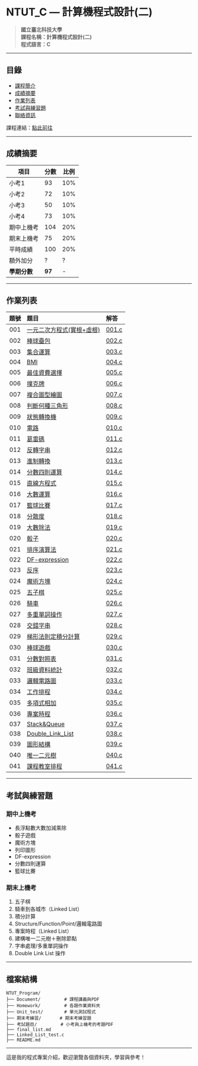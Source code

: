 # NTUT_C — 計算機程式設計(二)

> **國立臺北科技大學**  
> **課程名稱：計算機程式設計(二)**  
> **程式語言：C**

---

## 目錄

- [課程簡介](#課程簡介)
- [成績摘要](#成績摘要)
- [作業列表](#作業列表)
- [考試與練習題](#考試與練習題)
- [聯絡資訊](#聯絡資訊)

課程連結：[點此前往](https://academic.ntut.edu.tw/jykuo/main/11339/17656/normalPost)

---

## 成績摘要

| 項目             | 分數 | 比例  |
|------------------|------|-------|
| 小考1            | 93   | 10%   |
| 小考2            | 72   | 10%   |
| 小考3            | 50   | 10%   |
| 小考4            | 73   | 10%   |
| 期中上機考       | 104  | 20%   |
| 期末上機考       | 75   | 20%   |
| 平時成績         | 100  | 20%   |
| 額外加分         | ?    | ?     |
| **學期分數**         | **97** | - |

---

## 作業列表

| 題號 | 題目 | 解答 |
|:----:|:-----|:-----|
| 001 | [一元二次方程式(實根+虛根)](Homework/001.一元二次方程式(實根+虛根)/001.md) | [001.c](Homework/001.一元二次方程式(實根+虛根)/001.c) |
| 002 | [棒球壘包](Homework/002.棒球壘包/002.md) | [002.c](Homework/002.棒球壘包/002.c) |
| 003 | [集合運算](Homework/003.集合運算/003.md) | [003.c](Homework/003.集合運算/003.c) |
| 004 | [BMI](Homework/004.BMI/004.md) | [004.c](Homework/004.BMI/004.c) |
| 005 | [最佳資費選擇](Homework/005.最佳資費選擇/005.md) | [005.c](Homework/005.最佳資費選擇/005.c) |
| 006 | [撲克牌](Homework/006.撲克牌/006.md) | [006.c](Homework/006.撲克牌/006.c) |
| 007 | [複合圖型繪圖](Homework/007.複合圖型繪圖/007.md) | [007.c](Homework/007.複合圖型繪圖/007.c) |
| 008 | [判斷何種三角形](Homework/008.判斷何種三角形/008.md) | [008.c](Homework/008.判斷何種三角形/008.c) |
| 009 | [狀態轉換機](Homework/009.狀態轉換機/009.md) | [009.c](Homework/009.狀態轉換機/009.c) |
| 010 | [電路](Homework/010.電路/010.md) | [010.c](Homework/010.電路/010.c) |
| 011 | [葛雷碼](Homework/011.葛雷碼/011.md) | [011.c](Homework/011.葛雷碼/011.c) |
| 012 | [反轉字串](Homework/012.反轉字串/012.md) | [012.c](Homework/012.反轉字串/012.c) |
| 013 | [進制轉換](Homework/013.進制轉換/013.md) | [013.c](Homework/013.進制轉換/013.c) |
| 014 | [分數四則運算](Homework/014.分數四則運算/014.md) | [014.c](Homework/014.分數四則運算/014.c) |
| 015 | [直線方程式](Homework/015.直線方程式/015.md) | [015.c](Homework/015.直線方程式/015.c) |
| 016 | [大數運算](Homework/016.大數運算/016.md) | [016.c](Homework/016.大數運算/016.c) |
| 017 | [籃球比賽](Homework/017.籃球比賽/017.md) | [017.c](Homework/017.籃球比賽/017.c) |
| 018 | [分散度](Homework/018.分散度/018.md) | [018.c](Homework/018.分散度/018.c) |
| 019 | [大數除法](Homework/019.大數除法/019.md) | [019.c](Homework/019.大數除法/019_AI.c) |
| 020 | [骰子](Homework/020.骰子/020.md) | [020.c](Homework/020.骰子/020.c) |
| 021 | [排序演算法](Homework/021.排序演算法/021.md) | [021.c](Homework/021.排序演算法/021.c) |
| 022 | [DF-expression](Homework/022.DF-expression/022.md) | [022.c](Homework/022.DF-expression/022.c) |
| 023 | [反序](Homework/023.反序/023.md) | [023.c](Homework/023.反序/023.c) |
| 024 | [魔術方塊](Homework/024.魔術方塊/024.md) | [024.c](Homework/024.魔術方塊/024.c) |
| 025 | [五子棋](Homework/025.五子棋/025.md) | [025.c](Homework/025.五子棋/025.c) |
| 026 | [騎車](Homework/026.騎車/026.md) | [026.c](Homework/026.騎車/026_NotME.c) |
| 027 | [多重單詞操作](Homework/027.多重單詞操作/027.md) | [027.c](Homework/027.多重單詞操作/027.c) |
| 028 | [交錯字串](Homework/028.交錯字串/028.md) | [028.c](Homework/028.交錯字串/028.c) |
| 029 | [梯形法則定積分計算](Homework/029.梯形法則定積分計算/029.md) | [029.c](Homework/029.梯形法則定積分計算/029.c) |
| 030 | [棒球遊戲](Homework/030.棒球遊戲/030.md) | [030.c](Homework/030.棒球遊戲/030.c) |
| 031 | [分數對照表](Homework/031.分數對照表/031.md) | [031.c](Homework/031.分數對照表/031.c) |
| 032 | [班級資料統計](Homework/032.班級資料統計/032.md) | [032.c](Homework/032.班級資料統計/032.c) |
| 033 | [邏輯電路圖](Homework/033.邏輯電路圖/033.md) | [033.c](Homework/033.邏輯電路圖/033.c) |
| 034 | [工作排程](Homework/034.工作排程/034.md) | [034.c](Homework/034.工作排程/034.c) |
| 035 | [多項式相加](Homework/035.多項式相加/035.md) | [035.c](Homework/035.多項式相加/035.c) |
| 036 | [專案時程](Homework/036.專案時程/036.md) | [036.c](Homework/036.專案時程/036.c) |
| 037 | [Stack&Queue](Homework/037.Stack&Queue/037.md) | [037.c](Homework/037.Stack&Queue/037.c) |
| 038 | [Double_Link_List](Homework/038.Double_Link_List/038.md) | [038.c](Homework/038.Double_Link_List/038.c) |
| 039 | [圖形結構](Homework/039.圖形結構/039.md) | [039.c](Homework/039.圖形結構/039.c) |
| 040 | [唯一二元樹](Homework/040.唯一二元樹/040.md) | [040.c](Homework/040.唯一二元樹/040.c) |
| 041 | [課程教室排程](Homework/041.課程教室排程/041.md) | [041.c](Homework/041.課程教室排程/041.c) |

---

## 考試與練習題

### 期中上機考

- 長浮點數大數加減乘除
- 骰子遊戲
- 魔術方塊
- 列印圖形
- DF-expression
- 分數四則運算
- 籃球比賽

### 期末上機考

1. 五子棋
2. 騎車到各城市（Linked List）
3. 積分計算
4. Structure/Function/Point/邏輯電路圖
5. 專案時程（Linked List）
6. 建構唯一二元樹＋刪除節點
7. 字串處理/多重單詞操作
8. Double Link List 操作

---

## 檔案結構

```
NTUT_Program/
├── Document/         # 課程講義與PDF
├── Homework/         # 各題作業資料夾
├── Unit_test/        # 單元測試程式
├── 期末考練習/       # 期末考練習題
├── 考試題目/         # 小考與上機考的考題PDF
├── final_list.md
├── Linked_List_test.c
├── README.md
```


---

這是我的程式專案介紹，歡迎瀏覽各個資料夾，學習與參考！